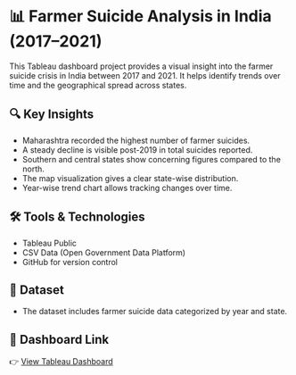 # 📊 Farmer Suicide Analysis in India (2017–2021)

This Tableau dashboard project provides a visual insight into the farmer suicide crisis in India between 2017 and 2021. It helps identify trends over time and the geographical spread across states.

## 🔍 Key Insights
- Maharashtra recorded the highest number of farmer suicides.
- A steady decline is visible post-2019 in total suicides reported.
- Southern and central states show concerning figures compared to the north.
- The map visualization gives a clear state-wise distribution.
- Year-wise trend chart allows tracking changes over time.

## 🛠️ Tools & Technologies
- Tableau Public
- CSV Data (Open Government Data Platform)
- GitHub for version control

## 📁 Dataset
- The dataset includes farmer suicide data categorized by year and state.

## 🔗 Dashboard Link
👉 [View Tableau Dashboard](https://public.tableau.com/app/profile/kaveri.bhosale/viz/Farmer_17497453127200/Dashboard3)
